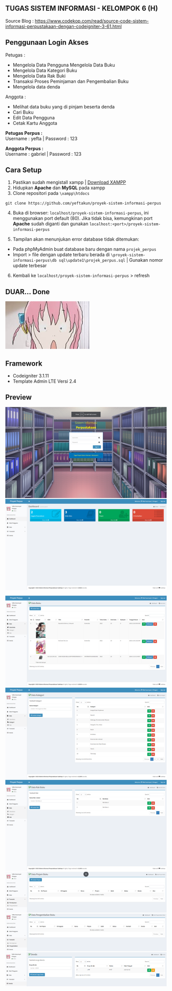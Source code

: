## TUGAS SISTEM INFORMASI - KELOMPOK 6 (H)

Source Blog :  <a href="https://www.codekop.com/read/source-code-sistem-informasi-perpustakaan-dengan-codeigniter-3-61.html" target="_blank">
https://www.codekop.com/read/source-code-sistem-informasi-perpustakaan-dengan-codeigniter-3-61.html</a>

## Penggunaan Login Akses

Petugas : 
- Mengelola Data Pengguna Mengelola Data Buku
- Mengelola Data Kategori Buku
- Mengelola Data Rak Buki
- Transaksi Proses Peminjaman dan Pengembalian Buku
- Mengelola data denda

Anggota :
- Melihat data buku yang di pinjam beserta denda
- Cari Buku
- Edit Data Pengguna
- Cetak Kartu Anggota

<b>Petugas Perpus : </b>
<br/>
Username : yefta | Password : 123

<b>Anggota Perpus :</b>
<br/>
Username : gabriel | Password : 123

## Cara Setup

1. Pastikan sudah mengistall xampp | [Download XAMPP](https://www.apachefriends.org/download.html)
2. Hidupkan **Apache** dan **MySQL** pada xampp
3. Clone repositori pada `\xampp\htdocs`
```
git clone https://github.com/yeftakun/proyek-sistem-informasi-perpus
```
4. Buka di browser: `localhost/proyek-sistem-informasi-perpus`, ini menggunakan port default (80). Jika tidak bisa, kemungkinan port **Apache** sudah diganti dan gunakan `localhost:<port>/proyek-sistem-informasi-perpus`

5. Tampilan akan menunjukan error database tidak ditemukan:
- Pada phpMyAdmin buat database baru dengan nama `projek_perpus`
- Import > file dengan update terbaru berada di `\proyek-sistem-informasi-perpus\db sql\update1\projek_perpus.sql` | Gunakan nomor update terbesar
6. Kembali ke `localhost/proyek-sistem-informasi-perpus` > refresh
<h2>DUAR... Done</h2>

![bocchi kager](/assets_other/image.png)

##  Framework
* Codeigniter 3.1.11
* Template Admin LTE  Versi 2.4

## Preview

![Login](/assets_other/image0.png)
![Dashboard](/assets_other/image-1.png)
<!-- ![Data User](/assets_other/image-2.png) -->
![Data Buku](/assets_other/image-3.png)
![Kategori](/assets_other/image-4.png)
![Rak](/assets_other/image-5.png)
![Peminjaman](/assets_other/image-7.png)
![Pengembalian](/assets_other/image-8.png)
![Denda](/assets_other/image-6.png)